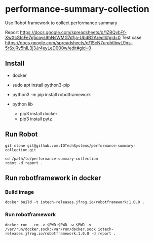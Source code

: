 # performance-summary-collection
Use Robot framework to collect performance summary

Report
https://docs.google.com/spreadsheets/d/1ZBQvbFf-XwXcSfcFe7g5coys9hNsWMG7d1ja-UbdB2A/edit#gid=0
Test case
https://docs.google.com/spreadsheets/d/1ScN7urohtlbwL9ns-5rSxjRy5hIL3j3Jr4eyLeD000w/edit#gid=0


## Install

* docker

* sudo apt install python3-pip
* python3 -m pip install robotframework

* python lib
  * pip3 install docker
  * pip3 install pytz


## Run Robot

```
git clone git@github.com:IOTechSystems/performance-summary-collection.git

cd /path/to/performance-summary-collection
robot -d report .
```


## Run robotframework in docker

### Build image
```
docker build -t iotech-releases.jfrog.io/robotframework:1.0.0 .
```

### Run robotframework
```
docker run --rm -v $PWD:$PWD -w $PWD -v /var/run/docker.sock:/var/run/docker.sock iotech-releases.jfrog.io/robotframework:1.0.0 -d report .
```


